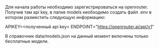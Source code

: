 Для начала работы необходимо зарегистрироваться на openrouter.
Получив там api key, в папке models необходимо создать файл .env в
котором разместить следующую информацию:

APIKEY=<полученный api key>
ENDPOINT="https://openrouter.ai/api/v1"

В справочник data/models.json на данный момент включены только 
бесплатные модели.